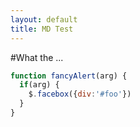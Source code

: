 ```yaml
---
layout: default
title: MD Test
---
```

#What the ...
```javascript
function fancyAlert(arg) {
  if(arg) {
    $.facebox({div:'#foo'})
  }
}
```